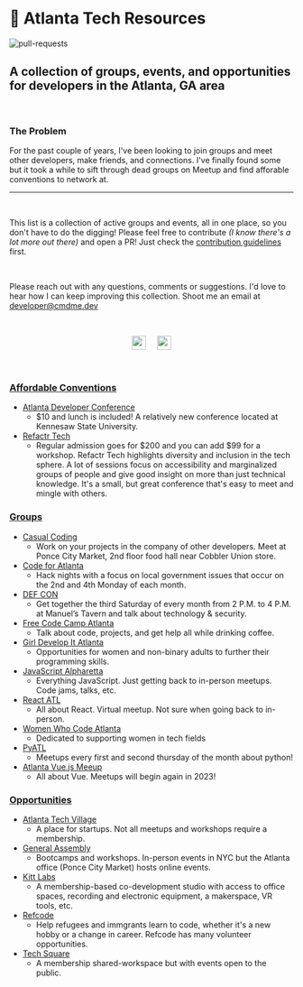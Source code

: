 # :peach: Atlanta Tech Resources

![pull-requests](https://img.shields.io/github/issues-pr/citizen00147/atlanta-tech-resources)

## A collection of groups, events, and opportunities for developers in the Atlanta, GA area

<br/>

### The Problem

For the past couple of years, I've been looking to join groups and meet other developers, make friends, and connections. I've finally found some but it took a while to sift through dead groups on Meetup and find afforable conventions to network at.

---

<br/>

This list is a collection of active groups and events, all in one place, so you don't have to do the digging!
Please feel free to contribute _(I know there's a lot more out there)_ and open a PR! Just check the [contribution guidelines](docs/CONTRIBUTING.md) first.

<br/>

Please reach out with any questions, comments or suggestions. I'd
love to hear how I can keep improving this collection. Shoot me an email at <developer@cmdme.dev>

<br/>

<p align="center">
<a href="https://twitter.com/citizen00147"><img src="https://img.shields.io/badge/twitter-%231DA1F2.svg?&style=for-the-badge&logo=twitter&logoColor=white" height=25></a> &nbsp; &nbsp;
<a href="https://hashnode.com/@citizen00147"><img src="https://img.shields.io/badge/Hashnode-2962FF?style=for-the-badge&logo=hashnode&logoColor=white" height=25></a><p>

<br/>

### <u>Affordable Conventions</u>

- [Atlanta Developer Conference](https://www.atldevcon.com)
  - $10 and lunch is included! A relatively new conference located at Kennesaw State University.
- [Refactr Tech](https://www.refactr.tech)
  - Regular admission goes for $200 and you can add $99 for a workshop. Refactr Tech highlights diversity and inclusion in the tech sphere. A lot of sessions focus on accessibility and marginalized groups of people and give good insight on more than just technical knowledge. It's a small, but great conference that's easy to meet and mingle with others.

### <u>Groups</u>

- [Casual Coding](https://www.meetup.com/casualcoding/)
  - Work on your projects in the company of other developers. Meet at Ponce City Market, 2nd floor food hall near Cobbler Union store.
- [Code for Atlanta](https://www.codeforatlanta.org)
  - Hack nights with a focus on local government issues that occur on the 2nd and 4th Monday of each month.
- [DEF CON](https://dc404.org)
  - Get together the third Saturday of every month from 2 P.M. to 4 P.M. at Manuel’s Tavern and talk about technology & security.
- [Free Code Camp Atlanta](https://www.facebook.com/groups/free.code.camp.atlanta)
  - Talk about code, projects, and get help all while drinking coffee.
- [Girl Develop It Atlanta](https://www.meetup.com/girl-develop-it-atlanta/)
  - Opportunities for women and non-binary adults to further their programming skills.
- [JavaScript Alpharetta](https://www.meetup.com/JavaScriptAlpharetta/)
  - Everything JavaScript. Just getting back to in-person meetups. Code jams, talks, etc.
- [React ATL](https://www.meetup.com/react-atl/)
  - All about React. Virtual meetup. Not sure when going back to in-person.
- [Women Who Code Atlanta](https://www.meetup.com/women-who-code-atlanta/)
  - Dedicated to supporting women in tech fields
- [PyATL](https://pyatl.dev)
  - Meetups every first and second thursday of the month about python!
- [Atlanta Vue.js Meeup](https://www.meetup.com/atlanta-vue-js-meetup/)
  - All about Vue. Meetups will begin again in 2023!

### <u>Opportunities</u>

- [Atlanta Tech Village](https://atlantatechvillage.com)
  - A place for startups. Not all meetups and workshops require a membership.
- [General Assembly](https://generalassemb.ly)
  - Bootcamps and workshops. In-person events in NYC but the Atlanta office (Ponce City Market) hosts online events.
- [Kitt Labs](https://kittlabs.io)
  - A membership-based co-development studio with access to office spaces, recording and electronic equipment, a makerspace, VR tools, etc.
- [Refcode](https://refcode.org/pages/index.html)
  - Help refugees and immgrants learn to code, whether it's a new hobby or a change in career. Refcode has many volunteer opportunities.
- [Tech Square](https://www.techsquareatl.com)
  - A membership shared-workspace but with events open to the public.

<br/>
